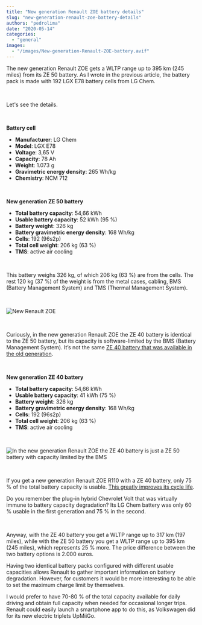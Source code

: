 ```yaml
---
title: "New generation Renault ZOE battery details"
slug: "new-generation-renault-zoe-battery-details"
authors: "pedrolima"
date: "2020-05-14"
categories: 
  - "general"
images: 
  - "/images/New-generation-Renault-ZOE-battery.avif"
---
```


The new generation Renault ZOE gets a WLTP range up to 395 km (245 miles) from its ZE 50 battery. As I wrote in the previous article, the battery pack is made with 192 LGX E78 battery cells from LG Chem.

 

Let's see the details.

 

**Battery cell**

- **Manufacturer**: LG Chem
- **Model**: LGX E78
- **Voltage**: 3,65 V
- **Capacity**: 78 Ah
- **Weight**: 1.073 g
- **Gravimetric energy density**: 265 Wh/kg
- **Chemistry**: NCM 712

 

**New generation ZE 50 battery**

- **Total battery capacity**: 54,66 kWh
- **Usable battery capacity**: 52 kWh (95 %)
- **Battery weight**: 326 kg
- **Battery gravimetric energy density**: 168 Wh/kg
- **Cells**: 192 (96s2p)
- **Total cell weight**: 206 kg (63 %)
- **TMS**: active air cooling

 

This battery weighs 326 kg, of which 206 kg (63 %) are from the cells. The rest 120 kg (37 %) of the weight is from the metal cases, cabling, BMS (Battery Management System) and TMS (Thermal Management System).

 

![New Renault ZOE](images/New-Renault-ZOE.avif)

 

Curiously, in the new generation Renault ZOE the ZE 40 battery is identical to the ZE 50 battery, but its capacity is software-limited by the BMS (Battery Management System). It’s not the same [ZE 40 battery that was available in the old generation](/2019/02/10/renault-zoe-ze-40-full-battery-specs/).

 

**New generation ZE 40 battery**

- **Total battery capacity**: 54,66 kWh
- **Usable battery capacity**: 41 kWh (75 %)
- **Battery weight**: 326 kg
- **Battery gravimetric energy density**: 168 Wh/kg
- **Cells**: 192 (96s2p)
- **Total cell weight**: 206 kg (63 %)
- **TMS**: active air cooling

 

![In the new generation Renault ZOE the ZE 40 battery is just a ZE 50 battery with capacity limited by the BMS](images/In-the-new-generation-Renault-ZOE-the-ZE-40-battery-is-just-a-ZE-50-battery-with-capacity-limited-by-the-BMS.avif)

 

If you get a new generation Renault ZOE R110 with a ZE 40 battery, only 75 % of the total battery capacity is usable. [This greatly improves its cycle life](/2018/04/27/battery-charging-full-versus-partial/).

Do you remember the plug-in hybrid Chevrolet Volt that was virtually immune to battery capacity degradation? Its LG Chem battery was only 60 % usable in the first generation and 75 % in the second.

 

Anyway, with the ZE 40 battery you get a WLTP range up to 317 km (197 miles), while with the ZE 50 battery you get a WLTP range up to 395 km (245 miles), which represents 25 % more. The price difference between the two battery options is 2.000 euros.

Having two identical battery packs configured with different usable capacities allows Renault to gather important information on battery degradation. However, for customers it would be more interesting to be able to set the maximum charge limit by themselves.

I would prefer to have 70-80 % of the total capacity available for daily driving and obtain full capacity when needed for occasional longer trips. Renault could easily launch a smartphone app to do this, as Volkswagen did for its new electric triplets UpMiiGo.
